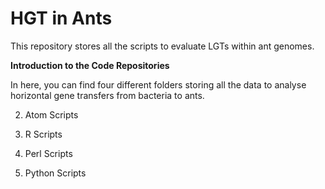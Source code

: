 # HGT in Ants
This repository stores all the scripts to evaluate LGTs within ant genomes.

**Introduction to the Code Repositories**

In here, you can find four different folders storing all the data to analyse horizontal gene transfers from bacteria to ants.

2. Atom Scripts


3. R Scripts


4. Perl Scripts


5. Python Scripts

